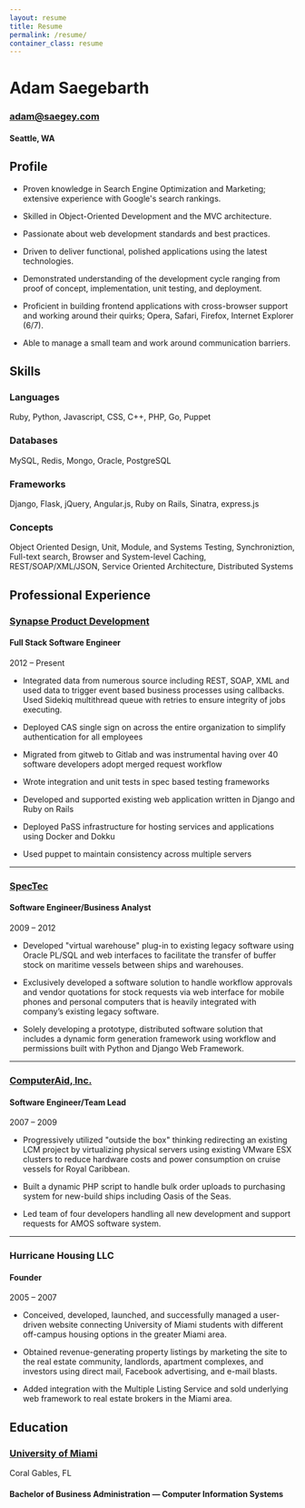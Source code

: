 ```yaml
---
layout: resume
title: Resume
permalink: /resume/
container_class: resume
---
```

# Adam Saegebarth

### adam@saegey.com

#### Seattle, WA

## Profile

* Proven knowledge in Search Engine Optimization and Marketing; extensive experience with Google's search rankings.

* Skilled in Object-Oriented Development and the MVC architecture.

* Passionate about web development standards and best practices.

* Driven to deliver functional, polished applications using the latest technologies.

* Demonstrated understanding of the development cycle ranging from proof of concept, implementation, unit testing, and deployment.

* Proficient in building frontend applications with cross-browser support and working around their quirks; Opera, Safari, Firefox, Internet Explorer (6/7).

* Able to manage a small team and work around communication barriers.

## Skills

### Languages

Ruby, Python, Javascript, CSS, C++, PHP, Go, Puppet

### Databases

MySQL, Redis, Mongo, Oracle, PostgreSQL

### Frameworks

Django, Flask, jQuery, Angular.js, Ruby on Rails, Sinatra, express.js

### Concepts

Object Oriented Design, Unit, Module, and Systems Testing, Synchroniztion, Full-text search, Browser and System-level Caching, REST/SOAP/XML/JSON, Service Oriented Architecture, Distributed Systems

## Professional Experience

### [Synapse Product Development](http://www.synapse.com/)

#### Full Stack Software Engineer

2012 – Present

* Integrated data from numerous source including REST, SOAP, XML and used data to trigger event based business processes using callbacks.  Used Sidekiq multithread queue with retries to ensure integrity of jobs executing.

* Deployed CAS single sign on across the entire organization to simplify authentication for all employees

* Migrated from gitweb to Gitlab and was instrumental having over 40 software developers adopt merged request workflow

* Wrote integration and unit tests in spec based testing frameworks

* Developed and supported existing web application written in Django and Ruby on Rails

* Deployed PaSS infrastructure for hosting services and applications using Docker and Dokku

* Used puppet to maintain consistency across multiple servers

* * *


### [SpecTec](http://www.spectec.net/)

#### Software Engineer/Business Analyst

2009 – 2012

* Developed "virtual warehouse" plug-in to existing legacy software using Oracle PL/SQL and web interfaces to facilitate the transfer of buffer stock on maritime vessels between ships and warehouses. 

* Exclusively developed a software solution to handle workflow approvals and vendor quotations for stock requests via web interface for mobile phones and personal computers that is heavily integrated with company’s existing legacy software. 

* Solely developing a prototype, distributed software solution that includes a dynamic form generation framework using workflow and permissions built with Python and Django Web Framework.

* * *


### [ComputerAid, Inc.](http://www.compaid.com/)

#### Software Engineer/Team Lead

2007 – 2009

* Progressively utilized "outside the box" thinking redirecting an existing LCM project by virtualizing physical servers using existing VMware ESX clusters to reduce hardware costs and power consumption on cruise vessels for Royal Caribbean. 

* Built a dynamic PHP script to handle bulk order uploads to purchasing system for new-build ships including Oasis of the Seas. 

* Led team of four developers handling all new development and support requests for AMOS software system.

* * *


### Hurricane Housing LLC

#### Founder

2005 – 2007

* Conceived, developed, launched, and successfully managed a user-driven website connecting University of Miami students with different off-campus housing options in the greater Miami area. 

* Obtained revenue-generating property listings by marketing the site to the real estate community, landlords, apartment complexes, and investors using direct mail, Facebook advertising, and e-mail blasts. 

* Added integration with the Multiple Listing Service and sold underlying web framework to real estate brokers in the Miami area.

## Education

### [University of Miami](http://www.miami.edu/)

Coral Gables, FL

#### Bachelor of Business Administration — Computer Information Systems


